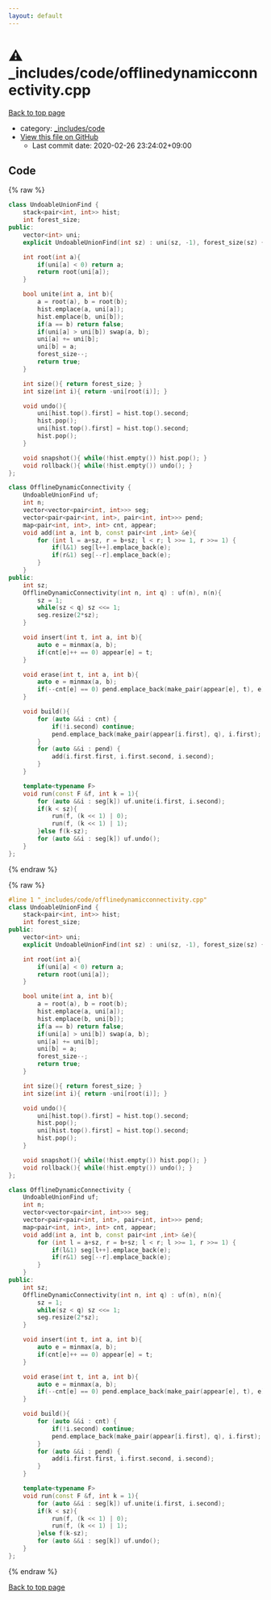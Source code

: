 ```yaml
---
layout: default
---
```


<!-- mathjax config similar to math.stackexchange -->
<script type="text/javascript" async
  src="https://cdnjs.cloudflare.com/ajax/libs/mathjax/2.7.5/MathJax.js?config=TeX-MML-AM_CHTML">
</script>
<script type="text/x-mathjax-config">
  MathJax.Hub.Config({
    TeX: { equationNumbers: { autoNumber: "AMS" }},
    tex2jax: {
      inlineMath: [ ['$','$'] ],
      processEscapes: true
    },
    "HTML-CSS": { matchFontHeight: false },
    displayAlign: "left",
    displayIndent: "2em"
  });
</script>

<script type="text/javascript" src="https://cdnjs.cloudflare.com/ajax/libs/jquery/3.4.1/jquery.min.js"></script>
<script src="https://cdn.jsdelivr.net/npm/jquery-balloon-js@1.1.2/jquery.balloon.min.js" integrity="sha256-ZEYs9VrgAeNuPvs15E39OsyOJaIkXEEt10fzxJ20+2I=" crossorigin="anonymous"></script>
<script type="text/javascript" src="../../../assets/js/copy-button.js"></script>
<link rel="stylesheet" href="../../../assets/css/copy-button.css" />


# :warning: _includes/code/offlinedynamicconnectivity.cpp

<a href="../../../index.html">Back to top page</a>

* category: <a href="../../../index.html#b46effe2a00fceb0770301fd2a31d561">_includes/code</a>
* <a href="{{ site.github.repository_url }}/blob/master/_includes/code/offlinedynamicconnectivity.cpp">View this file on GitHub</a>
    - Last commit date: 2020-02-26 23:24:02+09:00




## Code

<a id="unbundled"></a>
{% raw %}
```cpp
class UndoableUnionFind {
    stack<pair<int, int>> hist;
    int forest_size;
public:
    vector<int> uni;
    explicit UndoableUnionFind(int sz) : uni(sz, -1), forest_size(sz) {}

    int root(int a){
        if(uni[a] < 0) return a;
        return root(uni[a]);
    }

    bool unite(int a, int b){
        a = root(a), b = root(b);
        hist.emplace(a, uni[a]);
        hist.emplace(b, uni[b]);
        if(a == b) return false;
        if(uni[a] > uni[b]) swap(a, b);
        uni[a] += uni[b];
        uni[b] = a;
        forest_size--;
        return true;
    }

    int size(){ return forest_size; }
    int size(int i){ return -uni[root(i)]; }

    void undo(){
        uni[hist.top().first] = hist.top().second;
        hist.pop();
        uni[hist.top().first] = hist.top().second;
        hist.pop();
    }

    void snapshot(){ while(!hist.empty()) hist.pop(); }
    void rollback(){ while(!hist.empty()) undo(); }
};

class OfflineDynamicConnectivity {
    UndoableUnionFind uf;
    int n;
    vector<vector<pair<int, int>>> seg;
    vector<pair<pair<int, int>, pair<int, int>>> pend;
    map<pair<int, int>, int> cnt, appear;
    void add(int a, int b, const pair<int ,int> &e){
        for (int l = a+sz, r = b+sz; l < r; l >>= 1, r >>= 1) {
            if(l&1) seg[l++].emplace_back(e);
            if(r&1) seg[--r].emplace_back(e);
        }
    }
public:
    int sz;
    OfflineDynamicConnectivity(int n, int q) : uf(n), n(n){
        sz = 1;
        while(sz < q) sz <<= 1;
        seg.resize(2*sz);
    }

    void insert(int t, int a, int b){
        auto e = minmax(a, b);
        if(cnt[e]++ == 0) appear[e] = t;
    }

    void erase(int t, int a, int b){
        auto e = minmax(a, b);
        if(--cnt[e] == 0) pend.emplace_back(make_pair(appear[e], t), e)
    }

    void build(){
        for (auto &&i : cnt) {
            if(!i.second) continue;
            pend.emplace_back(make_pair(appear[i.first], q), i.first);
        }
        for (auto &&i : pend) {
            add(i.first.first, i.first.second, i.second);
        }
    }

    template<typename F>
    void run(const F &f, int k = 1){
        for (auto &&i : seg[k]) uf.unite(i.first, i.second);
        if(k < sz){
            run(f, (k << 1) | 0);
            run(f, (k << 1) | 1);
        }else f(k-sz);
        for (auto &&i : seg[k]) uf.undo();
    }
};

```
{% endraw %}

<a id="bundled"></a>
{% raw %}
```cpp
#line 1 "_includes/code/offlinedynamicconnectivity.cpp"
class UndoableUnionFind {
    stack<pair<int, int>> hist;
    int forest_size;
public:
    vector<int> uni;
    explicit UndoableUnionFind(int sz) : uni(sz, -1), forest_size(sz) {}

    int root(int a){
        if(uni[a] < 0) return a;
        return root(uni[a]);
    }

    bool unite(int a, int b){
        a = root(a), b = root(b);
        hist.emplace(a, uni[a]);
        hist.emplace(b, uni[b]);
        if(a == b) return false;
        if(uni[a] > uni[b]) swap(a, b);
        uni[a] += uni[b];
        uni[b] = a;
        forest_size--;
        return true;
    }

    int size(){ return forest_size; }
    int size(int i){ return -uni[root(i)]; }

    void undo(){
        uni[hist.top().first] = hist.top().second;
        hist.pop();
        uni[hist.top().first] = hist.top().second;
        hist.pop();
    }

    void snapshot(){ while(!hist.empty()) hist.pop(); }
    void rollback(){ while(!hist.empty()) undo(); }
};

class OfflineDynamicConnectivity {
    UndoableUnionFind uf;
    int n;
    vector<vector<pair<int, int>>> seg;
    vector<pair<pair<int, int>, pair<int, int>>> pend;
    map<pair<int, int>, int> cnt, appear;
    void add(int a, int b, const pair<int ,int> &e){
        for (int l = a+sz, r = b+sz; l < r; l >>= 1, r >>= 1) {
            if(l&1) seg[l++].emplace_back(e);
            if(r&1) seg[--r].emplace_back(e);
        }
    }
public:
    int sz;
    OfflineDynamicConnectivity(int n, int q) : uf(n), n(n){
        sz = 1;
        while(sz < q) sz <<= 1;
        seg.resize(2*sz);
    }

    void insert(int t, int a, int b){
        auto e = minmax(a, b);
        if(cnt[e]++ == 0) appear[e] = t;
    }

    void erase(int t, int a, int b){
        auto e = minmax(a, b);
        if(--cnt[e] == 0) pend.emplace_back(make_pair(appear[e], t), e)
    }

    void build(){
        for (auto &&i : cnt) {
            if(!i.second) continue;
            pend.emplace_back(make_pair(appear[i.first], q), i.first);
        }
        for (auto &&i : pend) {
            add(i.first.first, i.first.second, i.second);
        }
    }

    template<typename F>
    void run(const F &f, int k = 1){
        for (auto &&i : seg[k]) uf.unite(i.first, i.second);
        if(k < sz){
            run(f, (k << 1) | 0);
            run(f, (k << 1) | 1);
        }else f(k-sz);
        for (auto &&i : seg[k]) uf.undo();
    }
};

```
{% endraw %}

<a href="../../../index.html">Back to top page</a>

